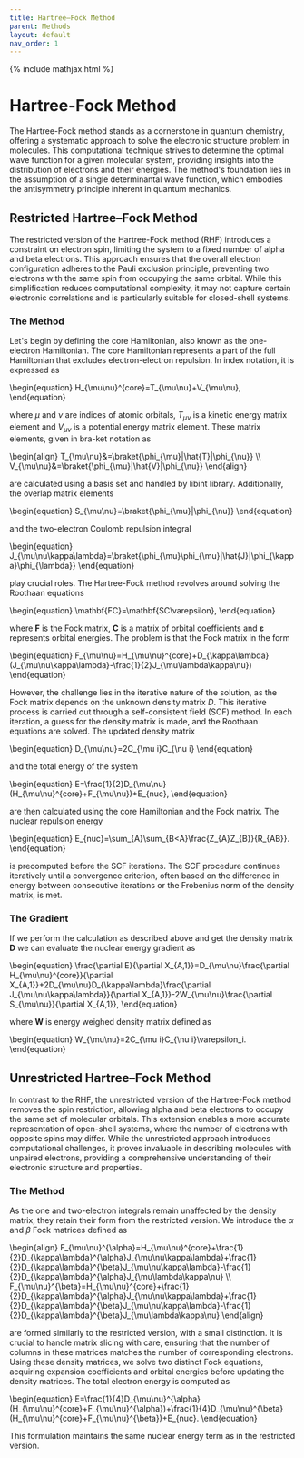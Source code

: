 ```yaml
---
title: Hartree–Fock Method
parent: Methods
layout: default
nav_order: 1
---
```

{% include mathjax.html %}

# Hartree-Fock Method

The Hartree-Fock method stands as a cornerstone in quantum chemistry, offering a systematic approach to solve the electronic structure problem in molecules. This computational technique strives to determine the optimal wave function for a given molecular system, providing insights into the distribution of electrons and their energies. The method's foundation lies in the assumption of a single determinantal wave function, which embodies the antisymmetry principle inherent in quantum mechanics.

## Restricted Hartree–Fock Method

The restricted version of the Hartree-Fock method (RHF) introduces a constraint on electron spin, limiting the system to a fixed number of alpha and beta electrons. This approach ensures that the overall electron configuration adheres to the Pauli exclusion principle, preventing two electrons with the same spin from occupying the same orbital. While this simplification reduces computational complexity, it may not capture certain electronic correlations and is particularly suitable for closed-shell systems.

### The Method

Let's begin by defining the core Hamiltonian, also known as the one-electron Hamiltonian. The core Hamiltonian represents a part of the full Hamiltonian that excludes electron-electron repulsion. In index notation, it is expressed as 

\begin{equation}
H_{\mu\nu}^{core}=T_{\mu\nu}+V_{\mu\nu},
\end{equation}

where $\mu$ and $\nu$ are indices of atomic orbitals, $T_{\mu\nu}$ is a kinetic energy matrix element and $V_{\mu\nu}$ is a potential energy matrix element. These matrix elements, given in bra-ket notation as 

\begin{align}
T_{\mu\nu}&=\braket{\phi_{\mu}|\hat{T}|\phi_{\nu}} \\\\\
V_{\mu\nu}&=\braket{\phi_{\mu}|\hat{V}|\phi_{\nu}}
\end{align}

are calculated using a basis set and handled by libint library. Additionally, the overlap matrix elements

\begin{equation}
S_{\mu\nu}=\braket{\phi_{\mu}|\phi_{\nu}}
\end{equation}

and the two-electron Coulomb repulsion integral

\begin{equation}
J_{\mu\nu\kappa\lambda}=\braket{\phi_{\mu}\phi_{\mu}|\hat{J}|\phi_{\kappa}\phi_{\lambda}}
\end{equation}

play crucial roles. The Hartree-Fock method revolves around solving the Roothaan equations

\begin{equation}
\mathbf{FC}=\mathbf{SC\varepsilon},
\end{equation}

where $\mathbf{F}$ is the Fock matrix, $\mathbf{C}$ is a matrix of orbital coefficients and $\mathbf{\varepsilon}$ represents orbital energies. The problem is that the Fock matrix in the form

\begin{equation}
F_{\mu\nu}=H_{\mu\nu}^{core}+D_{\kappa\lambda}(J_{\mu\nu\kappa\lambda}-\frac{1}{2}J_{\mu\lambda\kappa\nu})
\end{equation}

However, the challenge lies in the iterative nature of the solution, as the Fock matrix depends on the unknown density matrix $D$. This iterative process is carried out through a self-consistent field (SCF) method. In each iteration, a guess for the density matrix is made, and the Roothaan equations are solved. The updated density matrix

\begin{equation}
D_{\mu\nu}=2C_{\mu i}C_{\nu i}
\end{equation}

and the total energy of the system

\begin{equation}
E=\frac{1}{2}D_{\mu\nu}(H_{\mu\nu}^{core}+F_{\mu\nu})+E_{nuc},
\end{equation}

are then calculated using the core Hamiltonian and the Fock matrix. The nuclear repulsion energy

\begin{equation}
E_{nuc}=\sum_{A}\sum_{B<A}\frac{Z_{A}Z_{B}}{R_{AB}}.
\end{equation}

is precomputed before the SCF iterations. The SCF procedure continues iteratively until a convergence criterion, often based on the difference in energy between consecutive iterations or the Frobenius norm of the density matrix, is met.

### The Gradient

If we perform the calculation as described above and get the density matrix $\mathbf{D}$ we can evaluate the nuclear energy gradient as

\begin{equation}
\frac{\partial E}{\partial X_{A,1}}=D_{\mu\nu}\frac{\partial H_{\mu\nu}^{core}}{\partial X_{A,1}}+2D_{\mu\nu}D_{\kappa\lambda}\frac{\partial J_{\mu\nu\kappa\lambda}}{\partial X_{A,1}}-2W_{\mu\nu}\frac{\partial S_{\mu\nu}}{\partial X_{A,1}},
\end{equation}

where $\mathbf{W}$ is energy weighed density matrix defined as

\begin{equation}
W_{\mu\nu}=2C_{\mu i}C_{\nu i}\varepsilon_i.
\end{equation}

## Unrestricted Hartree–Fock Method

In contrast to the RHF, the unrestricted version of the Hartree-Fock method removes the spin restriction, allowing alpha and beta electrons to occupy the same set of molecular orbitals. This extension enables a more accurate representation of open-shell systems, where the number of electrons with opposite spins may differ. While the unrestricted approach introduces computational challenges, it proves invaluable in describing molecules with unpaired electrons, providing a comprehensive understanding of their electronic structure and properties.

### The Method

As the one and two-electron integrals remain unaffected by the density matrix, they retain their form from the restricted version. We introduce the $\alpha$ and $\beta$ Fock matrices defined as

\begin{align}
F_{\mu\nu}^{\alpha}=H_{\mu\nu}^{core}+\frac{1}{2}D_{\kappa\lambda}^{\alpha}J_{\mu\nu\kappa\lambda}+\frac{1}{2}D_{\kappa\lambda}^{\beta}J_{\mu\nu\kappa\lambda}-\frac{1}{2}D_{\kappa\lambda}^{\alpha}J_{\mu\lambda\kappa\nu} \\\\\
F_{\mu\nu}^{\beta}=H_{\mu\nu}^{core}+\frac{1}{2}D_{\kappa\lambda}^{\alpha}J_{\mu\nu\kappa\lambda}+\frac{1}{2}D_{\kappa\lambda}^{\beta}J_{\mu\nu\kappa\lambda}-\frac{1}{2}D_{\kappa\lambda}^{\beta}J_{\mu\lambda\kappa\nu}
\end{align}

are formed similarly to the restricted version, with a small distinction. It is crucial to handle matrix slicing with care, ensuring that the number of columns in these matrices matches the number of corresponding electrons. Using these density matrices, we solve two distinct Fock equations, acquiring expansion coefficients and orbital energies before updating the density matrices. The total electron energy is computed as

\begin{equation}
E=\frac{1}{4}D_{\mu\nu}^{\alpha}(H_{\mu\nu}^{core}+F_{\mu\nu}^{\alpha})+\frac{1}{4}D_{\mu\nu}^{\beta}(H_{\mu\nu}^{core}+F_{\mu\nu}^{\beta})+E_{nuc}.
\end{equation}

This formulation maintains the same nuclear energy term as in the restricted version.
